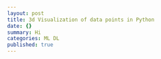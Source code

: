 ```yaml
---
layout: post
title: 3d Visualization of data points in Python
date: {}
summary: Hi
categories: ML DL
published: true
---
```

